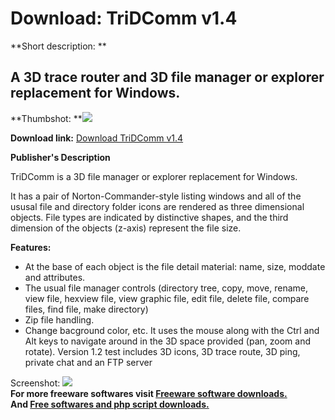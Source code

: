 # Download: TriDComm v1.4

**Short description: **

## A 3D trace router and 3D file manager or explorer replacement for Windows.

  
**Thumbshot: **![](http://www.freewarefiles.com/screenshot/tridcomm_md.gif)   
  
**Download link:** [Download TriDComm v1.4](http://freesoftwares.boysofts.com/TriDComm-V_program_1552.html)  
  

**Publisher's Description**  
  

TriDComm is a 3D file manager or explorer replacement for Windows.

It has a pair of Norton-Commander-style listing windows and all of the ususal
file and directory folder icons are rendered as three dimensional objects.
File types are indicated by distinctive shapes, and the third dimension of the
objects (z-axis) represent the file size.

**Features:**

  * At the base of each object is the file detail material: name, size, moddate and attributes. 
  * The usual file manager controls (directory tree, copy, move, rename, view file, hexview file, view graphic file, edit file, delete file, compare files, find file, make directory) 
  * Zip file handling. 
  * Change bacground color, etc. 
It uses the mouse along with the Ctrl and Alt keys to navigate around in the
3D space provided (pan, zoom and rotate). Version 1.2 test includes 3D icons,
3D trace route, 3D ping, private chat and an FTP server

  
  
Screenshot: ![](http://www.freewarefiles.com/screenshot/tridcomm.gif)  
**For more freeware softwares visit [Freeware software downloads.](http://freesoftwares.boysofts.com/)**   
**And [Free softwares and php script downloads.](http://www.boysofts.com/)**

